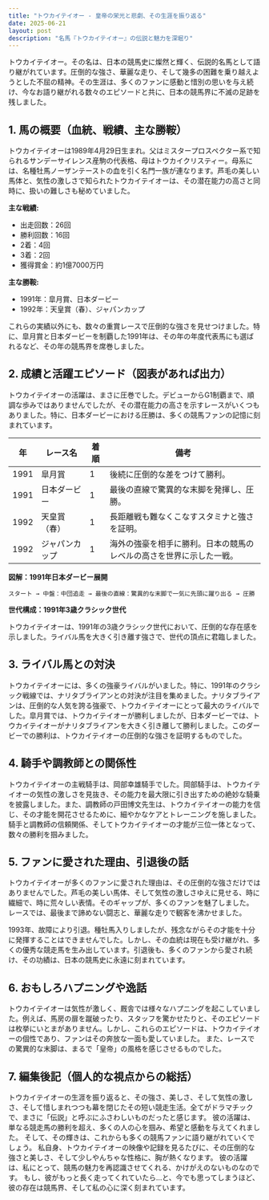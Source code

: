 ```yaml
---
title: "トウカイテイオー - 皇帝の栄光と悲劇、その生涯を振り返る"
date: 2025-06-21
layout: post
description: "名馬『トウカイテイオー』の伝説と魅力を深堀り"
---
```


トウカイテイオー。その名は、日本の競馬史に燦然と輝く、伝説的名馬として語り継がれています。圧倒的な強さ、華麗な走り、そして幾多の困難を乗り越えようとした不屈の精神。その生涯は、多くのファンに感動と惜別の思いを与え続け、今なお語り継がれる数々のエピソードと共に、日本の競馬界に不滅の足跡を残しました。


## 1. 馬の概要（血統、戦績、主な勝鞍）

トウカイテイオーは1989年4月29日生まれ。父はミスタープロスペクター系で知られるサンデーサイレンス産駒の代表格、母はトウカイクリスティー。母系には、名種牡馬ノーザンテーストの血を引く名門一族が連なります。芦毛の美しい馬体と、気性の激しさで知られたトウカイテイオーは、その潜在能力の高さと同時に、扱いの難しさも秘めていました。

**主な戦績:**

* 出走回数：26回
* 勝利回数：16回
* 2着：4回
* 3着：2回
* 獲得賞金：約1億7000万円

**主な勝鞍:**

* 1991年：皐月賞、日本ダービー
* 1992年：天皇賞（春）、ジャパンカップ

これらの実績以外にも、数々の重賞レースで圧倒的な強さを見せつけました。特に、皐月賞と日本ダービーを制覇した1991年は、その年の年度代表馬にも選ばれるなど、その年の競馬界を席巻しました。


## 2. 成績と活躍エピソード（図表があれば出力）

トウカイテイオーの活躍は、まさに圧巻でした。デビューからG1制覇まで、順調な歩みではありませんでしたが、その潜在能力の高さを示すレースがいくつもありました。特に、日本ダービーにおける圧勝は、多くの競馬ファンの記憶に刻まれています。

| 年 | レース名         | 着順 | 備考                                                                     |
|---|-----------------|-----|-----------------------------------------------------------------------------|
| 1991 | 皐月賞           | 1   | 後続に圧倒的な差をつけて勝利。                                                |
| 1991 | 日本ダービー       | 1   | 最後の直線で驚異的な末脚を発揮し、圧勝。                                    |
| 1992 | 天皇賞（春）     | 1   | 長距離戦も難なくこなすスタミナと強さを証明。                                |
| 1992 | ジャパンカップ     | 1   | 海外の強豪を相手に勝利。日本の競馬のレベルの高さを世界に示した一戦。           |


**図解：1991年日本ダービー展開**

```
スタート → 中盤：中団追走 → 最後の直線：驚異的な末脚で一気に先頭に躍り出る → 圧勝
```

**世代構成：1991年3歳クラシック世代**

トウカイテイオーは、1991年の3歳クラシック世代において、圧倒的な存在感を示しました。ライバル馬を大きく引き離す強さで、世代の頂点に君臨しました。


## 3. ライバル馬との対決

トウカイテイオーには、多くの強豪ライバルがいました。特に、1991年のクラシック戦線では、ナリタブライアンとの対決が注目を集めました。ナリタブライアンは、圧倒的な人気を誇る強豪で、トウカイテイオーにとって最大のライバルでした。皐月賞では、トウカイテイオーが勝利しましたが、日本ダービーでは、トウカイテイオーがナリタブライアンを大きく引き離して勝利しました。このダービーでの勝利は、トウカイテイオーの圧倒的な強さを証明するものでした。


## 4. 騎手や調教師との関係性

トウカイテイオーの主戦騎手は、岡部幸雄騎手でした。岡部騎手は、トウカイテイオーの気性の激しさを見抜き、その能力を最大限に引き出すための絶妙な騎乗を披露しました。また、調教師の戸田博文先生は、トウカイテイオーの能力を信じ、その才能を開花させるために、細やかなケアとトレーニングを施しました。騎手と調教師の信頼関係、そしてトウカイテイオーの才能が三位一体となって、数々の勝利を掴みました。


## 5. ファンに愛された理由、引退後の話

トウカイテイオーが多くのファンに愛された理由は、その圧倒的な強さだけではありませんでした。芦毛の美しい馬体、そして気性の激しさゆえに見せる、時に繊細で、時に荒々しい表情。そのギャップが、多くのファンを魅了しました。  レースでは、最後まで諦めない闘志と、華麗な走りで観客を沸かせました。

1993年、故障により引退。種牡馬入りしましたが、残念ながらその才能を十分に発揮することはできませんでした。しかし、その血統は現在も受け継がれ、多くの優秀な競走馬を生み出しています。引退後も、多くのファンから愛され続け、その功績は、日本の競馬史に永遠に刻まれています。


## 6. おもしろハプニングや逸話

トウカイテイオーは気性が激しく、厩舎では様々なハプニングを起こしていました。例えば、馬房の扉を蹴破ったり、スタッフを驚かせたりと、そのエピソードは枚挙にいとまがありません。しかし、これらのエピソードは、トウカイテイオーの個性であり、ファンはその奔放な一面も愛していました。  また、レースでの驚異的な末脚は、まるで「皇帝」の風格を感じさせるものでした。


## 7. 編集後記（個人的な視点からの総括）

トウカイテイオーの生涯を振り返ると、その強さ、美しさ、そして気性の激しさ、そして惜しまれつつも幕を閉じたその短い競走生活。全てがドラマチックで、まさに「伝説」と呼ぶにふさわしいものだったと感じます。  彼の活躍は、単なる競走馬の勝利を超え、多くの人の心を掴み、希望と感動を与えてくれました。 そして、その輝きは、これからも多くの競馬ファンに語り継がれていくでしょう。  私自身、トウカイテイオーの映像や記録を見るたびに、その圧倒的な強さと美しさ、そして少しやんちゃな性格に、胸が熱くなります。  彼の活躍は、私にとって、競馬の魅力を再認識させてくれる、かけがえのないものなのです。  もし、彼がもっと長く走ってくれていたら…と、今でも思ってしまうほど、彼の存在は競馬界、そして私の心に深く刻まれています。
